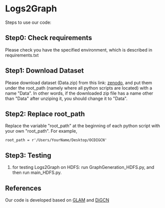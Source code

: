 # Logs2Graph

Steps to use our code:

## Step0: Check requirements
Please check you have the specified environment, which is described in requirements.txt

## Step1: Download Dataset
Please download dataset (Data.zip) from this link: [zenodo](https://doi.org/10.5281/zenodo.7771548), and put them under the root_path (namely where all python scripts are located) with a name "Data". In other words, if the downloaded zip file has a name other than "Data" after unziping it, you should change it to "Data".  

## Step2: Replace root_path

Replace the variable "root_path" at the beginning of each python script with your own "root_path". For example, 
```
root_path = r'/Users/YourName/Desktop/OCDIGCN'
```

## Step3: Testing
1. for testing Logs2Graph on HDFS: run GraphGeneration_HDFS.py, and then run main_HDFS.py.


## References
Our code is developed based on [GLAM](https://github.com/sawlani/GLAM) and [DiGCN](https://github.com/flyingtango/DiGCN)
